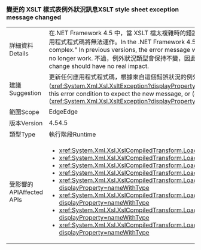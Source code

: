 ### <a name="xslt-style-sheet-exception-message-changed"></a><span data-ttu-id="77644-101">變更的 XSLT 樣式表例外狀況訊息</span><span class="sxs-lookup"><span data-stu-id="77644-101">XSLT style sheet exception message changed</span></span>

|   |   |
|---|---|
|<span data-ttu-id="77644-102">詳細資料</span><span class="sxs-lookup"><span data-stu-id="77644-102">Details</span></span>|<span data-ttu-id="77644-103">在.NET Framework 4.5 中，當 XSLT 檔太複雜時的錯誤訊息文字是&quot;樣式表太過複雜。&quot;在舊版中，錯誤訊息為&quot;XSLT 編譯錯誤。&quot;倚賴錯誤訊息文字的應用程式程式碼將無法運作。</span><span class="sxs-lookup"><span data-stu-id="77644-103">In the .NET Framework 4.5, the text of the error message when an XSLT file is too complex is &quot;The style sheet is too complex.&quot; In previous versions, the error message was &quot;XSLT compile error.&quot; Application code that depends on the text of the error message will no longer work.</span></span> <span data-ttu-id="77644-104">不過，例外狀況類型會保持不變，因此這項變更應該不會產生實際影響。</span><span class="sxs-lookup"><span data-stu-id="77644-104">However, the exception types remain the same, so this change should have no real impact.</span></span>|
|<span data-ttu-id="77644-105">建議</span><span class="sxs-lookup"><span data-stu-id="77644-105">Suggestion</span></span>|<span data-ttu-id="77644-106">更新任何應用程式程式碼，根據來自這個錯誤狀況的例外狀況訊息，預期新的訊息，或 （更好的） 更新程式碼以只相依於例外狀況類型 (<xref:System.Xml.Xsl.XsltException?displayProperty=name>)，其中沒有變更。</span><span class="sxs-lookup"><span data-stu-id="77644-106">Update any app code depending on the exception message from this error condition to expect the new message, or (even better) update the code to depend only on the exception type (<xref:System.Xml.Xsl.XsltException?displayProperty=name>), which has not changed.</span></span>|
|<span data-ttu-id="77644-107">範圍</span><span class="sxs-lookup"><span data-stu-id="77644-107">Scope</span></span>|<span data-ttu-id="77644-108">Edge</span><span class="sxs-lookup"><span data-stu-id="77644-108">Edge</span></span>|
|<span data-ttu-id="77644-109">版本</span><span class="sxs-lookup"><span data-stu-id="77644-109">Version</span></span>|<span data-ttu-id="77644-110">4.5</span><span class="sxs-lookup"><span data-stu-id="77644-110">4.5</span></span>|
|<span data-ttu-id="77644-111">類型</span><span class="sxs-lookup"><span data-stu-id="77644-111">Type</span></span>|<span data-ttu-id="77644-112">執行階段</span><span class="sxs-lookup"><span data-stu-id="77644-112">Runtime</span></span>|
|<span data-ttu-id="77644-113">受影響的 API</span><span class="sxs-lookup"><span data-stu-id="77644-113">Affected APIs</span></span>|<ul><li><xref:System.Xml.Xsl.XslCompiledTransform.Load(System.String)?displayProperty=nameWithType></li><li><xref:System.Xml.Xsl.XslCompiledTransform.Load(System.Type)?displayProperty=nameWithType></li><li><xref:System.Xml.Xsl.XslCompiledTransform.Load(System.Xml.XmlReader)?displayProperty=nameWithType></li><li><xref:System.Xml.Xsl.XslCompiledTransform.Load(System.Xml.XPath.IXPathNavigable)?displayProperty=nameWithType></li><li><xref:System.Xml.Xsl.XslCompiledTransform.Load(System.Reflection.MethodInfo,System.Byte[],System.Type[])?displayProperty=nameWithType></li><li><xref:System.Xml.Xsl.XslCompiledTransform.Load(System.String,System.Xml.Xsl.XsltSettings,System.Xml.XmlResolver)?displayProperty=nameWithType></li><li><xref:System.Xml.Xsl.XslCompiledTransform.Load(System.Xml.XmlReader,System.Xml.Xsl.XsltSettings,System.Xml.XmlResolver)?displayProperty=nameWithType></li><li><xref:System.Xml.Xsl.XslCompiledTransform.Load(System.Xml.XPath.IXPathNavigable,System.Xml.Xsl.XsltSettings,System.Xml.XmlResolver)?displayProperty=nameWithType></li></ul>|

